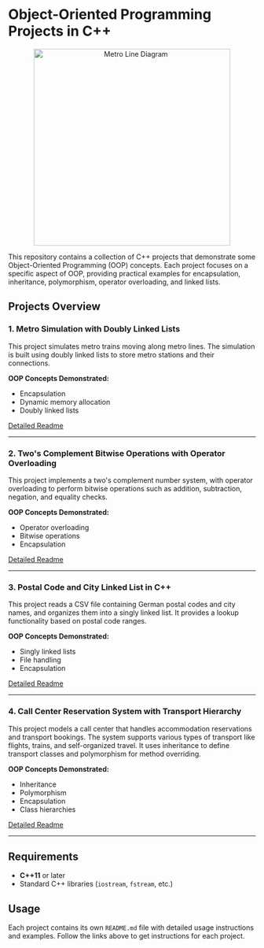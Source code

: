 # Object-Oriented Programming Projects in C++

<div align="center">
  <img src="OOP.png" alt="Metro Line Diagram" width="400"/>
</div>

This repository contains a collection of C++ projects that demonstrate some Object-Oriented Programming (OOP) concepts. Each project focuses on a specific aspect of OOP, providing practical examples for encapsulation, inheritance, polymorphism, operator overloading, and linked lists.

## Projects Overview

### 1. **Metro Simulation with Doubly Linked Lists**
This project simulates metro trains moving along metro lines. The simulation is built using doubly linked lists to store metro stations and their connections.

**OOP Concepts Demonstrated:**
- Encapsulation
- Dynamic memory allocation
- Doubly linked lists

[Detailed Readme](./metro_simulation/README.md)

---

### 2. **Two's Complement Bitwise Operations with Operator Overloading**
This project implements a two's complement number system, with operator overloading to perform bitwise operations such as addition, subtraction, negation, and equality checks.

**OOP Concepts Demonstrated:**
- Operator overloading
- Bitwise operations
- Encapsulation

[Detailed Readme](./twos_complement_operations/README.md)

---

### 3. **Postal Code and City Linked List in C++**
This project reads a CSV file containing German postal codes and city names, and organizes them into a singly linked list. It provides a lookup functionality based on postal code ranges.

**OOP Concepts Demonstrated:**
- Singly linked lists
- File handling
- Encapsulation

[Detailed Readme](./postal_code_linked_list/README.md)

---

### 4. **Call Center Reservation System with Transport Hierarchy**
This project models a call center that handles accommodation reservations and transport bookings. The system supports various types of transport like flights, trains, and self-organized travel. It uses inheritance to define transport classes and polymorphism for method overriding.

**OOP Concepts Demonstrated:**
- Inheritance
- Polymorphism
- Encapsulation
- Class hierarchies

[Detailed Readme](./call_center_reservation/README.md)

---

## Requirements

- **C++11** or later
- Standard C++ libraries (`iostream`, `fstream`, etc.)

## Usage

Each project contains its own `README.md` file with detailed usage instructions and examples. Follow the links above to get instructions for each project.


